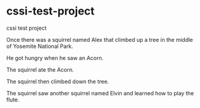 # cssi-test-project
cssi test project


Once there was a squirrel named Alex that climbed up a  tree in the middle of Yosemite National Park.

He got hungry when he saw an Acorn.  

The squirrel ate the Acorn.

The squirrel then climbed down the tree.

The squirrel saw another squirrel named Elvin and learned how to play the flute.
